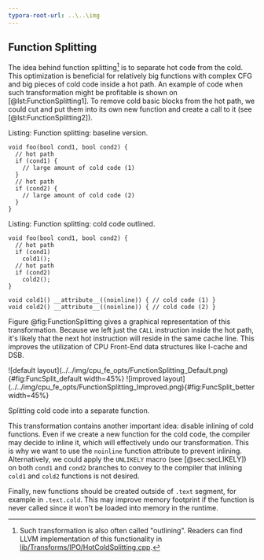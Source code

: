 ```yaml
---
typora-root-url: ..\..\img
---
```


## Function Splitting 

The idea behind function splitting[^13] is to separate hot code from the cold. This optimization is beneficial for relatively big functions with complex CFG and big pieces of cold code inside a hot path. An example of code when such transformation might be profitable is shown on [@lst:FunctionSplitting1]. To remove cold basic blocks from the hot path, we could cut and put them into its own new function and create a call to it (see [@lst:FunctionSplitting2]).

Listing: Function splitting: baseline version.

~~~~ {#lst:FunctionSplitting1 .cpp}
void foo(bool cond1, bool cond2) {
  // hot path
  if (cond1) {
    // large amount of cold code (1)
  }
  // hot path
  if (cond2) {
    // large amount of cold code (2)
  }
}
~~~~~~~~~~~~~~~~~~~~~~~~~~~~~~~~~~~~~~~~~~~~~~~~~

Listing: Function splitting: cold code outlined.

~~~~ {#lst:FunctionSplitting2 .cpp}
void foo(bool cond1, bool cond2) {
  // hot path
  if (cond1)
    cold1(); 
  // hot path
  if (cond2)
    cold2(); 
}

void cold1() __attribute__((noinline)) { // cold code (1) }
void cold2() __attribute__((noinline)) { // cold code (2) }
~~~~~~~~~~~~~~~~~~~~~~~~~~~~~~~~~~~~~~~~~~~~~~~~~

Figure @fig:FunctionSplitting gives a graphical representation of this transformation. Because we left just the `CALL` instruction inside the hot path, it's likely that the next hot instruction will reside in the same cache line. This improves the utilization of CPU Front-End data structures like I-cache and DSB.

<div id="fig:FunctionSplitting">
![default layout](../../img/cpu_fe_opts/FunctionSplitting_Default.png){#fig:FuncSplit_default width=45%}
![improved layout](../../img/cpu_fe_opts/FunctionSplitting_Improved.png){#fig:FuncSplit_better width=45%}

Splitting cold code into a separate function.
</div>

This transformation contains another important idea: disable inlining of cold functions. Even if we create a new function for the cold code, the compiler may decide to inline it, which will effectively undo our transformation. This is why we want to use the `noinline` function attribute to prevent inlining. Alternatively, we could apply the `UNLIKELY` macro (see [@sec:secLIKELY]) on both `cond1` and `cond2` branches to convey to the compiler that inlining `cold1` and `cold2` functions is not desired.

Finally, new functions should be created outside of `.text` segment, for example in `.text.cold`. This may improve memory footprint if the function is never called since it won't be loaded into memory in the runtime.

[^13]: Such transformation is also often called "outlining". Readers can find LLVM implementation of this functionality in [lib/Transforms/IPO/HotColdSplitting.cpp](http://llvm.org/doxygen/HotColdSplitting_8cpp_source.html).
